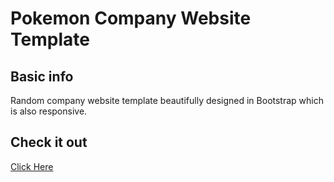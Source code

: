 # Pokemon Company Website Template

## Basic info

<p>
Random company website template beautifully designed in Bootstrap which is also responsive.
</p>

## Check it out 

<a href='https://jamesgeorge007.github.io/Company-Website/'>  Click Here </a>
